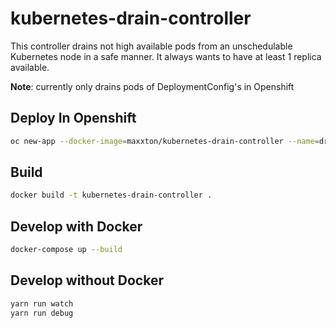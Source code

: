 # kubernetes-drain-controller

This controller drains not high available pods from an unschedulable Kubernetes node in a safe manner.
It always wants to have at least 1 replica available. 

**Note**: currently only drains pods of DeploymentConfig's in Openshift

## Deploy In Openshift
```bash
oc new-app --docker-image=maxxton/kubernetes-drain-controller --name=drain-controller
```

## Build
```bash
docker build -t kubernetes-drain-controller .
```

## Develop with Docker
```bash
docker-compose up --build
```

## Develop without Docker
```bash
yarn run watch
yarn run debug
```